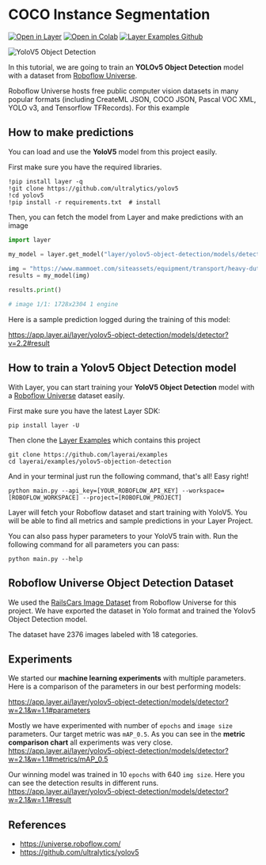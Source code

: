 # COCO Instance Segmentation

[![Open in Layer](https://development.layer.co/assets/badge.svg)](https://app.layer.ai/layer/yolov5-object-detection/) [![Open in Colab](https://colab.research.google.com/assets/colab-badge.svg)](https://colab.research.google.com/github/layerai/examples/blob/main/yolov5-object-detection/notebooks/demo.ipynb) [![Layer Examples Github](https://badgen.net/badge/icon/github?icon=github&label)](https://github.com/layerai/examples/tree/main/yolov5-object-detection)

![YoloV5 Object Detection](https://raw.githubusercontent.com/layerai/examples/main/yolov5-object-detection/assets/yolov5_object_detection.png)

In this tutorial, we are going to train an **YOLOv5 Object Detection** model with a dataset from [Roboflow Universe](https://universe.roboflow.com/). 

Roboflow Universe hosts free public computer vision datasets in many popular formats (including CreateML JSON, COCO JSON, Pascal VOC XML, YOLO v3, and Tensorflow TFRecords). For this example 

## How to make predictions

You can load and use the **YoloV5** model from this project easily. 

First make sure you have the required libraries.

```
!pip install layer -q
!git clone https://github.com/ultralytics/yolov5
!cd yolov5
!pip install -r requirements.txt  # install
```

Then, you can fetch the model from Layer and make predictions with an image

```python
import layer

my_model = layer.get_model("layer/yolov5-object-detection/models/detector").get_train()

img = "https://www.mammoet.com/siteassets/equipment/transport/heavy-duty-rail-cars/Heavy-duty-rail-cars.jpg"
results = my_model(img)

results.print()

# image 1/1: 1728x2304 1 engine
```

Here is a sample prediction logged during the training of this model:

https://app.layer.ai/layer/yolov5-object-detection/models/detector?v=2.2#result

## How to train a Yolov5 Object Detection model

With Layer, you can start training your **YoloV5 Object Detection** model with a [Roboflow Universe](https://universe.roboflow.com/) dataset easily.

First make sure you have the latest Layer SDK:
```shell
pip install layer -U
```

Then clone the [Layer Examples](https://github.com/layerai/examples) which contains this project
```shell
git clone https://github.com/layerai/examples
cd layerai/examples/yolov5-objection-detection
```

And in your terminal just run the following command, that's all! Easy right!
```shell
python main.py --api_key=[YOUR_ROBOFLOW_API_KEY] --workspace=[ROBOFLOW_WORKSPACE] --project=[ROBOFLOW_PROJECT]
```

Layer will fetch your Roboflow dataset and start training with YoloV5. You will be able to find all metrics and sample predictions
in your Layer Project.

You can also pass hyper parameters to your YoloV5 train with. Run the following command for all parameters you can pass:
```shell
python main.py --help
```

## Roboflow Universe Object Detection Dataset

We used the [RailsCars Image Dataset](https://universe.roboflow.com/new-workspace-w5mg3/railcarsv2_3) from Roboflow Universe for this project. We have exported the dataset in Yolo format and trained the Yolov5 Object Detection model.

The dataset have 2376 images labeled with 18 categories.

## Experiments

We started our **machine learning experiments** with multiple parameters. 
Here is a comparison of the parameters in our best performing models:

https://app.layer.ai/layer/yolov5-object-detection/models/detector?w=2.1&w=1.1#parameters

Mostly we have experimented with number of `epochs` and `image size` parameters. Our target metric was `mAP_0.5`.
As you can see in the **metric comparison chart** all experiments was very close. 
https://app.layer.ai/layer/yolov5-object-detection/models/detector?w=2.1&w=1.1#metrics/mAP_0.5

Our winning model was trained in 10 `epochs` with 640 `img size`. Here you can see the detection results in different runs.
https://app.layer.ai/layer/yolov5-object-detection/models/detector?w=2.1&w=1.1#result


## References
- https://universe.roboflow.com/
- https://github.com/ultralytics/yolov5
